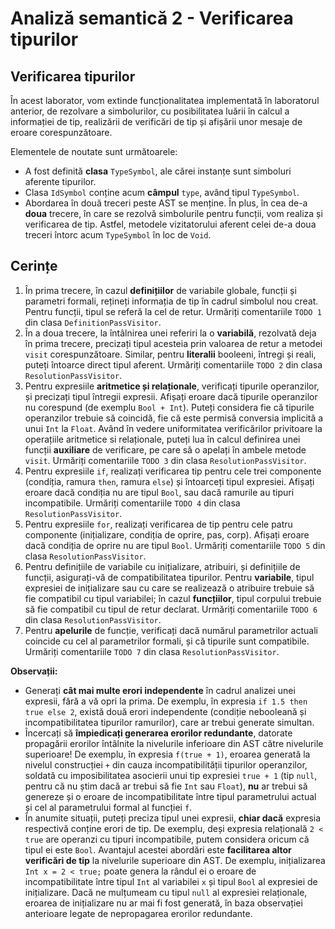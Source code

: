 # Analiză semantică 2 - Verificarea tipurilor

## Verificarea tipurilor

În acest laborator, vom extinde funcționalitatea implementată în laboratorul anterior, de rezolvare a simbolurilor, cu posibilitatea luării în calcul a informației de tip, realizării de verificări de tip și afișării unor mesaje de eroare corespunzătoare.

Elementele de noutate sunt următoarele:

* A fost definită **clasa** `TypeSymbol`, ale cărei instanțe sunt simboluri aferente tipurilor.
* Clasa `IdSymbol` conține acum **câmpul** `type`, având tipul `TypeSymbol`.
* Abordarea în două treceri peste AST se menține. În plus, în cea de-a **doua** trecere, în care se rezolvă simbolurile pentru funcții, vom realiza și verificarea de tip. Astfel, metodele vizitatorului aferent celei de-a doua treceri întorc acum `TypeSymbol` în loc de `Void`.

## Cerințe

1. În prima trecere, în cazul **definițiilor** de variabile globale, funcții și parametri formali, rețineți informația de tip în cadrul simbolul nou creat. Pentru funcții, tipul se referă la cel de retur. Urmăriți comentariile `TODO 1` din clasa `DefinitionPassVisitor`.
1. În a doua trecere, la întâlnirea unei referiri la o **variabilă**, rezolvată deja în prima trecere, precizați tipul acesteia prin valoarea de retur a metodei `visit` corespunzătoare. Similar, pentru **literalii** booleeni, întregi și reali, puteți întoarce direct tipul aferent. Urmăriți comentariile `TODO 2` din clasa `ResolutionPassVisitor`.
1. Pentru expresiile **aritmetice și relaționale**, verificați tipurile operanzilor, și precizați tipul întregii expresii. Afișați eroare dacă tipurile operanzilor nu corespund (de exemplu `Bool + Int`). Puteți considera fie că tipurile operanzilor trebuie să coincidă, fie că este permisă conversia implicită a unui `Int` la `Float`. Având în vedere uniformitatea verificărilor privitoare la operațiile aritmetice si relaționale, puteți lua în calcul definirea unei funcții **auxiliare** de verificare, pe care să o apelați în ambele metode `visit`. Urmăriți comentariile `TODO 3` din clasa `ResolutionPassVisitor`.
1. Pentru expresiile `if`, realizați verificarea tip pentru cele trei componente (condiția, ramura `then`, ramura `else`) și întoarceți tipul expresiei. Afișați eroare dacă condiția nu are tipul `Bool`, sau dacă ramurile au tipuri incompatibile. Urmăriți comentariile `TODO 4` din clasa `ResolutionPassVisitor`.
1. Pentru expresiile `for`, realizați verificarea de tip pentru cele patru componente (inițializare, condiția de oprire, pas, corp). Afișați eroare dacă condiția de oprire nu are tipul `Bool`. Urmăriți comentariile `TODO 5` din clasa `ResolutionPassVisitor`.
1. Pentru definițiile de variabile cu inițializare, atribuiri, și definițiile de funcții, asigurați-vă de compatibilitatea tipurilor. Pentru **variabile**, tipul expresiei de inițializare sau cu care se realizează o atribuire trebuie să fie compatibil cu tipul variabilei; în cazul **funcțiilor**, tipul corpului trebuie să fie compatibil cu tipul de retur declarat. Urmăriți comentariile `TODO 6` din clasa `ResolutionPassVisitor`.
1. Pentru **apelurile** de funcție, verificați dacă numărul    parametrilor actuali coincide cu cel al parametrilor formali, și că tipurile sunt compatibile. Urmăriți comentariile `TODO 7` din clasa `ResolutionPassVisitor`.

**Observații:**

* Generați **cât mai multe erori independente** în cadrul analizei unei expresii, fără a vă opri la prima. De exemplu, în expresia `if 1.5 then true else 2`, există două erori independente (condiție nebooleană și incompatibilitatea tipurilor ramurilor), care ar trebui generate simultan.
* Încercați să **împiedicați generarea erorilor redundante**, datorate propagării erorilor întâlnite la nivelurile inferioare din AST către nivelurile superioare! De exemplu, în expresia `f(true + 1)`, eroarea generată la nivelul construcției `+` din cauza incompatibilității tipurilor operanzilor, soldată cu imposibilitatea asocierii unui tip expresiei `true + 1` (tip `null`, pentru că nu știm dacă ar trebui să fie `Int` sau `Float`), **nu** ar trebui să genereze și o eroare de incompatibilitate între tipul parametrului actual și cel al parametrului formal al funcției `f`.
* În anumite situații, puteți preciza tipul unei expresii, **chiar dacă** expresia respectivă conține erori de tip. De exemplu, deși expresia relațională `2 < true` are operanzi cu tipuri incompatibile, putem considera oricum că tipul ei este `Bool`. Avantajul acestei abordări este **facilitarea altor verificări de tip** la nivelurile superioare din AST. De exemplu, inițializarea `Int x = 2 < true;` poate genera la rândul ei o eroare de incompatibilitate între tipul `Int` al variabilei `x` și tipul `Bool` al expresiei de inițializare. Dacă ne mulțumeam cu tipul `null` al expresiei relaționale, eroarea de inițializare nu ar mai fi fost generată, în baza observației anterioare legate de nepropagarea erorilor redundante.
